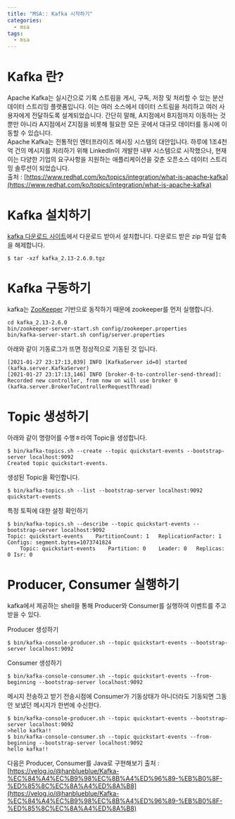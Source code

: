 ```yaml
---
title: "MSA:: Kafka 시작하기"
categories:
  - msa
tags:
  - msa
---
```


# Kafka 란?
Apache Kafka는 실시간으로 기록 스트림을 게시, 구독, 저장 및 처리할 수 있는 분산 데이터 스트리밍 플랫폼입니다. 이는 여러 소스에서 데이터 스트림을 처리하고 여러 사용자에게 전달하도록 설계되었습니다. 간단히 말해, A지점에서 B지점까지 이동하는 것뿐만 아니라 A지점에서 Z지점을 비롯해 필요한 모든 곳에서 대규모 데이터를 동시에 이동할 수 있습니다.  
Apache Kafka는 전통적인 엔터프라이즈 메시징 시스템의 대안입니다. 하루에 1조4천억 건의 메시지를 처리하기 위해 LinkedIn이 개발한 내부 시스템으로 시작했으나, 현재 이는 다양한 기업의 요구사항을 지원하는 애플리케이션을 갖춘 오픈소스 데이터 스트리밍 솔루션이 되었습니다.   
출처 : [https://www.redhat.com/ko/topics/integration/what-is-apache-kafka](https://www.redhat.com/ko/topics/integration/what-is-apache-kafka)

# Kafka 설치하기
[kafka 다운로드 사이트](https://kafka.apache.org/downloads)에서 다운로드 받아서 설치합니다. 다운로드 받은 zip 파일 압축을 해제합니다. 

```
$ tar -xzf kafka_2.13-2.6.0.tgz
``` 

# Kafka 구동하기
kafka는 [ZooKeeper](https://zookeeper.apache.org/) 기반으로 동작하기 때문에 zookeeper를 먼저 실행합니다.  


``` 
cd kafka_2.13-2.6.0
bin/zookeeper-server-start.sh config/zookeeper.properties
bin/kafka-server-start.sh config/server.properties
```

아래와 같이 기동로그가 뜨면 정상적으로 기동된 것 입니다.   

``` 
[2021-01-27 23:17:13,039] INFO [KafkaServer id=0] started (kafka.server.KafkaServer)
[2021-01-27 23:17:13,146] INFO [broker-0-to-controller-send-thread]: Recorded new controller, from now on will use broker 0 (kafka.server.BrokerToControllerRequestThread)
```

# Topic 생성하기
아래와 같이 명령어를 수행ㅎ라여 Topic을 생성합니다.   

```  
$ bin/kafka-topics.sh --create --topic quickstart-events --bootstrap-server localhost:9092
Created topic quickstart-events.
```
생성된 Topic을 확인합니다.   

```  
$ bin/kafka-topics.sh --list --bootstrap-server localhost:9092
quickstart-events
```
특정 토픽에 대한 설정 확인하기   

```  
$ bin/kafka-topics.sh --describe --topic quickstart-events --bootstrap-server localhost:9092
Topic: quickstart-events	PartitionCount: 1	ReplicationFactor: 1	Configs: segment.bytes=1073741824
	Topic: quickstart-events	Partition: 0	Leader: 0	Replicas: 0	Isr: 0
```
# Producer, Consumer 실행하기
kafka에서 제공하는 shell을 통해 Producer와 Consumer를 실행하여 이벤트를 주고 받을 수 있다.

Producer 생성하기   

```  
$ bin/kafka-console-producer.sh --topic quickstart-events --bootstrap-server localhost:9092
```

Consumer 생성하기   

```
$ bin/kafka-console-consumer.sh --topic quickstart-events --from-beginning --bootstrap-server localhost:9092
```

메시지 전송하고 받기
전송시점에 Consumer가 기동상태가 아니더라도 기동되면 그동안 보냈던 메시지가 한번에 수신한다.  
 
```
$ bin/kafka-console-producer.sh --topic quickstart-events --bootstrap-server localhost:9092
>hello kafka!!
$ bin/kafka-console-consumer.sh --topic quickstart-events --from-beginning --bootstrap-server localhost:9092
hello kafka!!
```

다음은 Producer, Consumer를 Java로 구현해보기
출처 : [https://velog.io/@hanblueblue/Kafka-%EC%84%A4%EC%B9%98%EC%8B%A4%ED%96%89-%EB%B0%8F-%ED%85%8C%EC%8A%A4%ED%8A%B8](https://velog.io/@hanblueblue/Kafka-%EC%84%A4%EC%B9%98%EC%8B%A4%ED%96%89-%EB%B0%8F-%ED%85%8C%EC%8A%A4%ED%8A%B8)